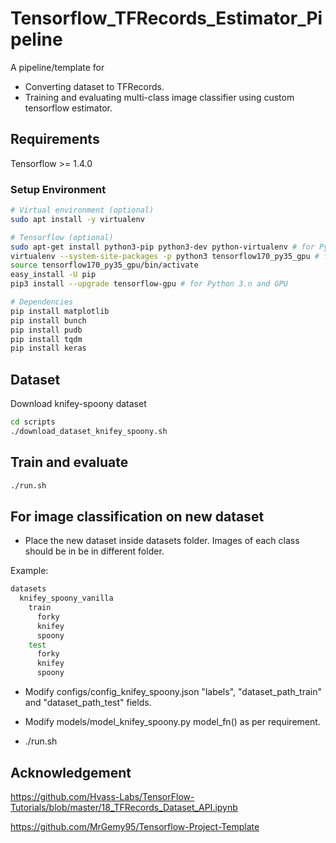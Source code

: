 # Tensorflow_TFRecords_Estimator_Pipeline
A pipeline/template for
- Converting dataset to TFRecords.
- Training and evaluating multi-class image classifier using custom tensorflow estimator.

## Requirements
Tensorflow >= 1.4.0

### Setup Environment
```sh
# Virtual environment (optional)
sudo apt install -y virtualenv

# Tensorflow (optional)
sudo apt-get install python3-pip python3-dev python-virtualenv # for Python 3.n
virtualenv --system-site-packages -p python3 tensorflow170_py35_gpu # for Python 3.n with GPU
source tensorflow170_py35_gpu/bin/activate
easy_install -U pip
pip3 install --upgrade tensorflow-gpu # for Python 3.n and GPU

# Dependencies
pip install matplotlib
pip install bunch
pip install pudb
pip install tqdm
pip install keras
```

## Dataset
Download knifey-spoony dataset
```sh
cd scripts
./download_dataset_knifey_spoony.sh
```

## Train and evaluate
```sh
./run.sh
```

## For image classification on new dataset
* Place the new dataset inside datasets folder. Images of each class should be in be in different folder.

Example:
```sh
datasets
  knifey_spoony_vanilla
    train
      forky
      knifey
      spoony
    test
      forky
      knifey
      spoony
```

* Modify configs/config_knifey_spoony.json "labels", "dataset_path_train" and "dataset_path_test" fields.

* Modify models/model_knifey_spoony.py model_fn() as per requirement.

* ./run.sh

## Acknowledgement
https://github.com/Hvass-Labs/TensorFlow-Tutorials/blob/master/18_TFRecords_Dataset_API.ipynb

https://github.com/MrGemy95/Tensorflow-Project-Template
